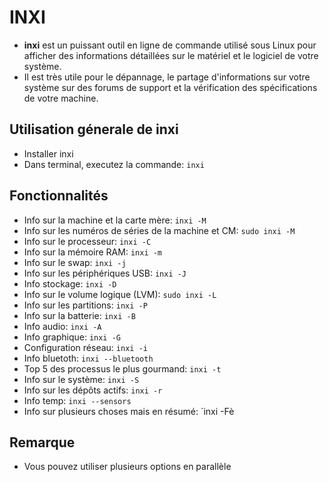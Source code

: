 # INXI

- **inxi** est un puissant outil en ligne de commande utilisé sous Linux pour afficher des informations détaillées sur le matériel et le logiciel de votre système. 
-  Il est très utile pour le dépannage, le partage d'informations sur votre système sur des forums de support et la vérification des spécifications de votre machine.

## Utilisation génerale de inxi

- Installer inxi 
- Dans terminal, executez la commande: `inxi`

## Fonctionnalités

- Info sur la machine et la carte mère: `inxi -M`
- Info sur les numéros de séries de la machine et CM: `sudo inxi -M`
- Info sur le processeur: `inxi -C`
- Info sur la mémoire RAM: `inxi -m`
- Info sur le swap: `inxi -j`
- Info sur les périphériques USB: `inxi -J`
- Info stockage: `inxi -D`
- Info sur le volume logique (LVM): `sudo inxi -L`
- Info sur les partitions: `inxi -P`
- Info sur la batterie: `inxi -B`
- Info audio: `inxi -A`
- Info graphique: `inxi -G`
- Configuration réseau: `inxi -i`
- Info bluetoth: `inxi --bluetooth`
- Top 5 des processus le plus gourmand: `inxi -t`
- Info sur le système: `inxi -S`
- Info sur les dépôts actifs: `inxi -r`
- Info temp: `inxi --sensors`
- Info sur plusieurs choses mais en résumé: `inxi -Fè



## Remarque

- Vous pouvez utiliser plusieurs options en parallèle
